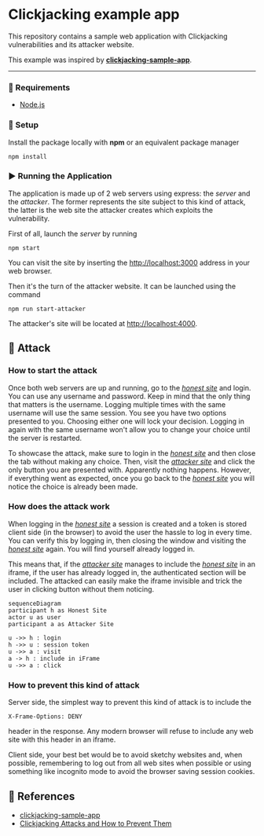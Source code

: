 # Clickjacking example app

This repository contains a sample web application with Clickjacking vulnerabilities and its attacker website.

This example was inspired by **[clickjacking-sample-app](https://github.com/auth0-blog/clickjacking-sample-app)**.

---

### 🧾 Requirements

- [Node.js](https://nodejs.org/)

### 🔧 Setup

Install the package locally with **npm** or an equivalent package manager

```shell
npm install
```

### ▶️ Running the Application

The application is made up of 2 web servers using express: the *server* and the *attacker*.
The former represents the site subject to this kind of attack, the latter is the web site the attacker creates which exploits the vulnerability.

First of all, launch the *server* by running

```shell
npm start
```

You can visit the site by inserting the [http://localhost:3000](http://localhost:3000) address in your web browser.

Then it's the turn of the attacker website.
It can be launched using the command

```shell
npm run start-attacker
```

The attacker's site will be located at [http://localhost:4000](http://localhost:4000).

## 👾 Attack

### How to start the attack

Once both web servers are up and running, go to the *[honest site](http://localhost:3000)* and login. You can use any username and password.
Keep in mind that the only thing that matters is the username. Logging multiple times with the same username will use the same session.
You see you have two options presented to you. Choosing either one will lock your decision. Logging in again with the same username won't allow you to change your choice until the server is restarted.

To showcase the attack, make sure to login in the *[honest site](http://localhost:3000)* and then close the tab without making any choice. Then, visit the *[attacker site]([http://localhost:4000](http://localhost:4000).)* and click the only button you are presented with. Apparently nothing happens.
However, if everything went as expected, once you go back to the *[honest site](http://localhost:3000)* you will notice the choice is already been made.

### How does the attack work

When logging in the *[honest site](http://localhost:3000)* a session is created and a token is stored client side (in the browser) to avoid the user the hassle to log in every time. You can verify this by logging in, then closing the window and visiting the *[honest site](http://localhost:3000)* again. You will find yourself already logged in.

This means that, if the *[attacker site]([http://localhost:4000](http://localhost:4000).)* manages to include the *[honest site](http://localhost:3000)* in an iframe, if the user has already logged in, the authenticated section will be included.
The attacked can easily make the iframe invisible and trick the user in clicking button without them noticing.

```mermaid
sequenceDiagram
participant h as Honest Site
actor u as user
participant a as Attacker Site

u ->> h : login
h ->> u : session token
u ->> a : visit
a -> h : include in iFrame
u ->> a : click
```

### How to prevent this kind of attack

Server side, the simplest way to prevent this kind of attack is to include the 

`X-Frame-Options: DENY`

header in the response. Any modern browser will refuse to include any web site with this header in an iframe.

Client side, your best bet would be to avoid sketchy websites and, when possible, remembering to log out from all web sites when possible or using something like incognito mode to avoid the browser saving session cookies.

## 📖 References

- [clickjacking-sample-app](https://github.com/auth0-blog/clickjacking-sample-app)
- [Clickjacking Attacks and How to Prevent Them](https://auth0.com/blog/preventing-clickjacking-attacks/)


